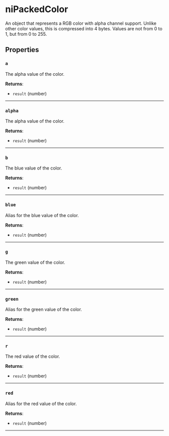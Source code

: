 # niPackedColor

An object that represents a RGB color with alpha channel support. Unlike other color values, this is compressed into 4 bytes. Values are not from 0 to 1, but from 0 to 255.

## Properties

### `a`

The alpha value of the color.

**Returns**:

* `result` (number)

***

### `alpha`

The alpha value of the color.

**Returns**:

* `result` (number)

***

### `b`

The blue value of the color.

**Returns**:

* `result` (number)

***

### `blue`

Alias for the blue value of the color.

**Returns**:

* `result` (number)

***

### `g`

The green value of the color.

**Returns**:

* `result` (number)

***

### `green`

Alias for the green value of the color.

**Returns**:

* `result` (number)

***

### `r`

The red value of the color.

**Returns**:

* `result` (number)

***

### `red`

Alias for the red value of the color.

**Returns**:

* `result` (number)

***

